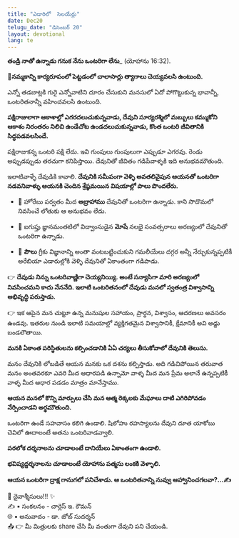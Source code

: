 ```yaml
---
title: "ఎడారిలో  సెలయేర్లు"
date: Dec20
telugu_date: "డిసెంబర్ 20"
layout: devotional
lang: te
---
```


**తండ్రి నాతో ఉన్నాడు గనుక నేను ఒంటరిగా లేను**_ (యోహాను 16:32).

**📖నమ్మకాన్ని కార్యరూపంలో పెట్టడంలో చాలాసార్లు త్యాగాలు చెయ్యవలసి ఉంటుంది.**

 ఎన్నో తడబాట్లకి గురై ఎన్నోవాటిని దూరం చేసుకుని మనసులో ఏదో పోగొట్టుకున్న భావాన్నీ, ఒంటరితనాన్నీ వహించవలసి ఉంటుంది. 

**పక్షిరాజులాగా ఆకాశాల్లో ఎగరదలుచుకున్నవాడు, దేవుని సూర్యరశ్మిలో మబ్బులు కమ్ముకోని ఆకాశం నిరంతరం నిలిచి ఉండేచోట ఉండదలుచుకున్నవాడు, కొంత ఒంటరి జీవితానికి సిద్ధపడవలసిందే.**

పక్షిరాజుకన్న ఒంటరి పక్షి లేదు. ఇవి గుంపులు గుంపులుగా ఎప్పుడూ ఎగరవు. రెండు అప్పుడప్పుడు తరచుగా కనిపిస్తాయి. దేవునితో జీవితం గడిపేవాళ్ళకి ఇది అనుభవమౌతుంది.

ఇలాటివాళ్ళే దేవుడికి కావాలి. **దేవునికి సమీపంగా వెళ్ళి అవతలివైపున ఆయనతో ఒంటరిగా నడవనివాళ్ళు ఆయనకి చెందిన శ్రేష్ఠమయిన విషయాల్లో పాలు పొందలేరు.**

- 🔹 హోరేబు పర్వతం మీద **అబ్రాహాము** దేవునితో ఒంటరిగా ఉన్నాడు. కాని సొదొమలో నివసించే లోతుకు ఆ అనుభవం లేదు.

- 🔹 ఐగుప్తు జ్ఞానమంతటిలో విద్వాంసుడైన **మోషే** నలభై సంవత్సరాలు అరణ్యంలో దేవునితో ఒంటరిగా ఉన్నాడు.

- 🔹 **పౌలు** గ్రీకు విజ్ఞానాన్ని అంతా వంటబట్టించుకుని గమలీయేలు దగ్గర అన్నీ నేర్చుకున్నప్పటికీ అరేబియా ఎడారుల్లోకి వెళ్ళి దేవునితో ఏకాంతంగా గడిపాడు.

👉 **దేవుడు నిన్ను ఒంటరివాణ్ణిగా చెయ్యనియ్యి. అంటే సన్యాసిగా మారి అరణ్యంలో నివసించమని కాదు నేననేది. ఇలాటి ఒంటరితనంలో దేవుడు మనలో స్వతంత్ర విశ్వాసాన్ని అభివృద్ధి పరుస్తాడు.**

👉 ఇక ఆపైన మన చుట్టూ ఉన్న మనుషుల సహాయం, ప్రార్థన, విశ్వాసం, ఆదరణలు అవసరం ఉండవు. ఇతరుల నుండి ఇలాటి సమయాల్లో వ్యక్తిగతమైన విశ్వాసానికీ, క్షేమానికీ అవి అడ్డు బండలౌతాయి. 

**మనకి ఏకాంత పరిస్థితులను కల్పించడానికి ఏఏ చర్యలు తీసుకోవాలో దేవునికి తెలుసు.**

 మనం దేవునికి లోబడితే ఆయన మనకు ఒక దశను కల్పిస్తాడు. అది గడిచిపోయిన తరువాత మనం అంతవరకూ ఎవరి మీద ఆధారపడి ఉన్నామో వాళ్ళ మీద మన ప్రేమ అలానే ఉన్నప్పటికీ వాళ్ళ మీద ఆధార పడడం మాత్రం మానేస్తాము. 

**ఆయన మనలో కొన్ని మార్పులు చేసి మన ఆత్మ రెక్కలకు మేఘాలు దాటి ఎగిరిపోవడం నేర్పించాడని అర్థమౌతుంది.**

ఒంటరిగా ఉండే సహవాసం కలిగి ఉండాలి. షిలోహు రహస్యాలను దేవుని దూత యాకోబు చెవిలో ఊదాలంటే అతను ఒంటరివాడవ్వాలి. 

**పరలోక దర్శనాలను చూడాలంటే దానియేలు ఏకాంతంగా ఉండాలి.**

 **భవిష్యద్దర్శనాలను చూడాలంటే యోహాను పత్మసు లంకకి వెళ్ళాలి.**

**ఆయన ఒంటరిగా ద్రాక్ష గానుగలో పనిచేశాడు. ఆ ఒంటరితనాన్ని నువ్వు ఆహ్వానించగలవా?...✍**

<div class="blessing">🙏 <span class="bless-text">దైవాశ్శీసులు!!!</span> ✨</div>

<div class="credit">✍️ <span class="credit-text">▪ సంకలనం - చార్లెస్ ఇ. కౌమన్</span></div>
<div class="credit">🌐 <span class="credit-text">▪ అనువాదం - డా. జోబ్ సుదర్శన్</span></div>


<div class="share">📤 👉 <span class="share-text">మీ మిత్రులకు share చేసి మీ వంతుగా దేవుని పని చేయండి.</span></div>
